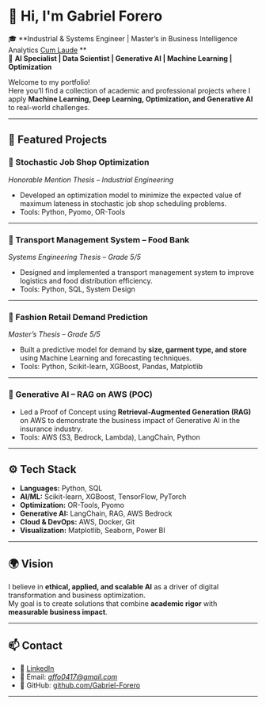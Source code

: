 # 👋 Hi, I'm Gabriel Forero  

🎓 **Industrial & Systems Engineer | Master’s in Business Intelligence Analytics [Cum Laude](https://wallet.xertify.co/certificates/A2026E6AA007)  **  
🤖 **AI Specialist | Data Scientist | Generative AI | Machine Learning | Optimization**  

Welcome to my portfolio!  
Here you’ll find a collection of academic and professional projects where I apply **Machine Learning, Deep Learning, Optimization, and Generative AI** to real-world challenges.  

---

## 📂 Featured Projects  

### 🔹 Stochastic Job Shop Optimization  
*Honorable Mention Thesis – Industrial Engineering*  
- Developed an optimization model to minimize the expected value of maximum lateness in stochastic job shop scheduling problems.  
- Tools: Python, Pyomo, OR-Tools  

---

### 🔹 Transport Management System – Food Bank  
*Systems Engineering Thesis – Grade 5/5*  
- Designed and implemented a transport management system to improve logistics and food distribution efficiency.  
- Tools: Python, SQL, System Design  

---

### 🔹 Fashion Retail Demand Prediction  
*Master’s Thesis – Grade 5/5*  
- Built a predictive model for demand by **size, garment type, and store** using Machine Learning and forecasting techniques.  
- Tools: Python, Scikit-learn, XGBoost, Pandas, Matplotlib  

---

### 🔹 Generative AI – RAG on AWS (POC)  
- Led a Proof of Concept using **Retrieval-Augmented Generation (RAG)** on AWS to demonstrate the business impact of Generative AI in the insurance industry.  
- Tools: AWS (S3, Bedrock, Lambda), LangChain, Python  

---

## ⚙️ Tech Stack  

- **Languages:** Python, SQL  
- **AI/ML:** Scikit-learn, XGBoost, TensorFlow, PyTorch  
- **Optimization:** OR-Tools, Pyomo  
- **Generative AI:** LangChain, RAG, AWS Bedrock  
- **Cloud & DevOps:** AWS, Docker, Git  
- **Visualization:** Matplotlib, Seaborn, Power BI  

---

## 🌍 Vision  

I believe in **ethical, applied, and scalable AI** as a driver of digital transformation and business optimization.  
My goal is to create solutions that combine **academic rigor** with **measurable business impact**.  

---

## 📫 Contact  

- 💼 [LinkedIn](https://www.linkedin.com/in/gabriel-fernando-forero-ortiz/)  
- 📧 Email: *gffo0417@gmail.com*  
- 🐙 GitHub: [github.com/Gabriel-Forero](https://github.com/Gabriel-Forero)  

---
